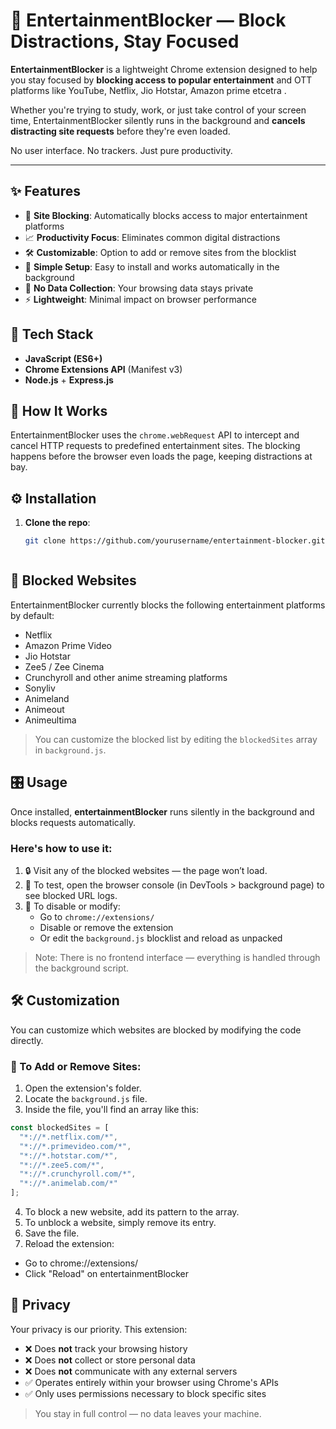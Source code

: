 # 🎯 EntertainmentBlocker — Block Distractions, Stay Focused

**EntertainmentBlocker** is a lightweight Chrome extension designed to help you stay focused by **blocking access to popular entertainment** and OTT platforms like YouTube, Netflix, Jio Hotstar, Amazon prime etcetra .

Whether you're trying to study, work, or just take control of your screen time, EntertainmentBlocker silently runs in the background and **cancels distracting site requests** before they're even loaded.

No user interface. No trackers. Just pure productivity.

---

## ✨ Features

- 🚫 **Site Blocking**: Automatically blocks access to major entertainment platforms
- 📈 **Productivity Focus**: Eliminates common digital distractions
- 🛠️ **Customizable**: Option to add or remove sites from the blocklist
- 🧩 **Simple Setup**: Easy to install and works automatically in the background
- 🔐 **No Data Collection**: Your browsing data stays private
- ⚡ **Lightweight**: Minimal impact on browser performance


## 🧰 Tech Stack

- **JavaScript (ES6+)**
- **Chrome Extensions API** (Manifest v3)
- **Node.js** + **Express.js**


## 🧠 How It Works

EntertainmentBlocker uses the `chrome.webRequest` API to intercept and cancel HTTP requests to predefined entertainment sites. The blocking happens before the browser even loads the page, keeping distractions at bay.


## ⚙️ Installation

1. **Clone the repo**:
   ```bash
   git clone https://github.com/yourusername/entertainment-blocker.git



## 📵 Blocked Websites

EntertainmentBlocker currently blocks the following entertainment platforms by default:

-  Netflix  
-  Amazon Prime Video  
-  Jio Hotstar  
-  Zee5 / Zee Cinema  
-  Crunchyroll and other anime streaming platforms  
-  Sonyliv
-  Animeland
-  Animeout
-  Animeultima

> You can customize the blocked list by editing the `blockedSites` array in `background.js`.


## 🎛 Usage

Once installed, **entertainmentBlocker** runs silently in the background and blocks requests automatically.

### Here's how to use it:

1. 🔒 Visit any of the blocked websites — the page won’t load.
2. 🧪 To test, open the browser console (in DevTools > background page) to see blocked URL logs.
3. 🔧 To disable or modify:
   - Go to `chrome://extensions/`
   - Disable or remove the extension
   - Or edit the `background.js` blocklist and reload as unpacked

> Note: There is no frontend interface — everything is handled through the background script.



## 🛠️ Customization

You can customize which websites are blocked by modifying the code directly.

### 🔧 To Add or Remove Sites:

1. Open the extension's folder.
2. Locate the `background.js` file.
3. Inside the file, you'll find an array like this:

```js
const blockedSites = [
  "*://*.netflix.com/*",
  "*://*.primevideo.com/*",
  "*://*.hotstar.com/*",
  "*://*.zee5.com/*",
  "*://*.crunchyroll.com/*",
  "*://*.animelab.com/*"
];
```
4. To block a new website, add its pattern to the array.
5. To unblock a website, simply remove its entry.
6. Save the file.
7. Reload the extension:
  - Go to chrome://extensions/
  - Click "Reload" on entertainmentBlocker




## 🔐 Privacy

Your privacy is our priority. This extension:

- ❌ Does **not** track your browsing history  
- ❌ Does **not** collect or store personal data  
- ❌ Does **not** communicate with any external servers  
- ✅ Operates entirely within your browser using Chrome's APIs  
- ✅ Only uses permissions necessary to block specific sites

> You stay in full control — no data leaves your machine.

